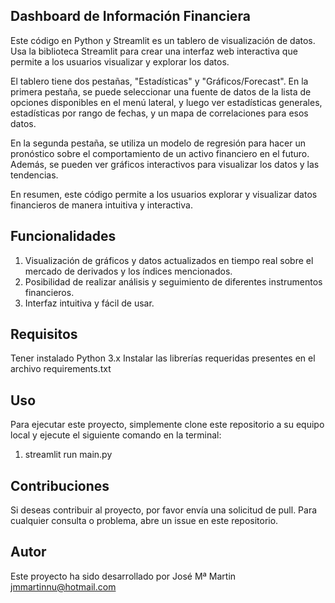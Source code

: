 ## Dashboard de Información Financiera
Este código en Python y Streamlit es un tablero de visualización de datos. Usa la biblioteca Streamlit para crear una interfaz web interactiva que permite a los usuarios visualizar y explorar los datos.

El tablero tiene dos pestañas, "Estadísticas" y "Gráficos/Forecast". En la primera pestaña, se puede seleccionar una fuente de datos de la lista de opciones disponibles en el menú lateral, y luego ver estadísticas generales, estadísticas por rango de fechas, y un mapa de correlaciones para esos datos.

En la segunda pestaña, se utiliza un modelo de regresión para hacer un pronóstico sobre el comportamiento de un activo financiero en el futuro. Además, se pueden ver gráficos interactivos para visualizar los datos y las tendencias.

En resumen, este código permite a los usuarios explorar y visualizar datos financieros de manera intuitiva y interactiva.

## Funcionalidades
1. Visualización de gráficos y datos actualizados en tiempo real sobre el mercado de derivados y los índices mencionados.
2. Posibilidad de realizar análisis y seguimiento de diferentes instrumentos financieros.
3. Interfaz intuitiva y fácil de usar.

## Requisitos
Tener instalado Python 3.x
Instalar las librerías requeridas presentes en el archivo requirements.txt

## Uso
Para ejecutar este proyecto, simplemente clone este repositorio a su equipo local y ejecute el siguiente comando en la terminal:
1. streamlit run main.py


## Contribuciones
Si deseas contribuir al proyecto, por favor envía una solicitud de pull. Para cualquier consulta o problema, abre un issue en este repositorio.

## Autor
Este proyecto ha sido desarrollado por José Mª Martin jmmartinnu@hotmail.com